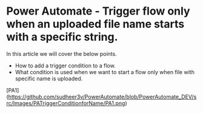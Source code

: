 # Power Automate - Trigger flow only when an uploaded file name starts with a specific string.

In this article we will cover the below points.
- How to add a trigger condition to a flow. 
- What condition is used when we want to start a flow only when file with specific name is uploaded.


[PA1] (https://github.com/sudheer3v/PowerAutomate/blob/PowerAutomate_DEV/src/Images/PATriggerConditionforName/PA1.png)

